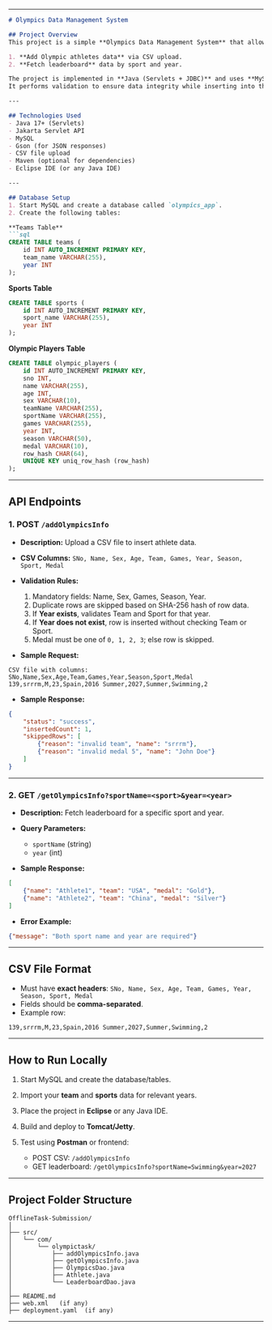 
---

````markdown
# Olympics Data Management System

## Project Overview
This project is a simple **Olympics Data Management System** that allows you to:

1. **Add Olympic athletes data** via CSV upload.
2. **Fetch leaderboard** data by sport and year.

The project is implemented in **Java (Servlets + JDBC)** and uses **MySQL** as the backend database.  
It performs validation to ensure data integrity while inserting into the database.

---

## Technologies Used
- Java 17+ (Servlets)
- Jakarta Servlet API
- MySQL
- Gson (for JSON responses)
- CSV file upload
- Maven (optional for dependencies)
- Eclipse IDE (or any Java IDE)

---

## Database Setup
1. Start MySQL and create a database called `olympics_app`.
2. Create the following tables:

**Teams Table**
```sql
CREATE TABLE teams (
    id INT AUTO_INCREMENT PRIMARY KEY,
    team_name VARCHAR(255),
    year INT
);
````

**Sports Table**

```sql
CREATE TABLE sports (
    id INT AUTO_INCREMENT PRIMARY KEY,
    sport_name VARCHAR(255),
    year INT
);
```

**Olympic Players Table**

```sql
CREATE TABLE olympic_players (
    id INT AUTO_INCREMENT PRIMARY KEY,
    sno INT,
    name VARCHAR(255),
    age INT,
    sex VARCHAR(10),
    teamName VARCHAR(255),
    sportName VARCHAR(255),
    games VARCHAR(255),
    year INT,
    season VARCHAR(50),
    medal VARCHAR(10),
    row_hash CHAR(64),
    UNIQUE KEY uniq_row_hash (row_hash)
);
```

---

## API Endpoints

### 1. POST `/addOlympicsInfo`

* **Description:** Upload a CSV file to insert athlete data.
* **CSV Columns:**
  `SNo, Name, Sex, Age, Team, Games, Year, Season, Sport, Medal`
* **Validation Rules:**

  1. Mandatory fields: Name, Sex, Games, Season, Year.
  2. Duplicate rows are skipped based on SHA-256 hash of row data.
  3. If **Year exists**, validates Team and Sport for that year.
  4. If **Year does not exist**, row is inserted without checking Team or Sport.
  5. Medal must be one of `0, 1, 2, 3`; else row is skipped.
* **Sample Request:**

```
CSV file with columns:
SNo,Name,Sex,Age,Team,Games,Year,Season,Sport,Medal
139,srrrm,M,23,Spain,2016 Summer,2027,Summer,Swimming,2
```

* **Sample Response:**

```json
{
    "status": "success",
    "insertedCount": 1,
    "skippedRows": [
        {"reason": "invalid team", "name": "srrrm"},
        {"reason": "invalid medal 5", "name": "John Doe"}
    ]
}
```

---

### 2. GET `/getOlympicsInfo?sportName=<sport>&year=<year>`

* **Description:** Fetch leaderboard for a specific sport and year.
* **Query Parameters:**

  * `sportName` (string)
  * `year` (int)
* **Sample Response:**

```json
[
    {"name": "Athlete1", "team": "USA", "medal": "Gold"},
    {"name": "Athlete2", "team": "China", "medal": "Silver"}
]
```

* **Error Example:**

```json
{"message": "Both sport name and year are required"}
```

---

## CSV File Format

* Must have **exact headers**:
  `SNo, Name, Sex, Age, Team, Games, Year, Season, Sport, Medal`
* Fields should be **comma-separated**.
* Example row:

```
139,srrrm,M,23,Spain,2016 Summer,2027,Summer,Swimming,2
```

---



## How to Run Locally

1. Start MySQL and create the database/tables.
2. Import your **team** and **sports** data for relevant years.
3. Place the project in **Eclipse** or any Java IDE.
4. Build and deploy to **Tomcat/Jetty**.
5. Test using **Postman** or frontend:

   * POST CSV: `/addOlympicsInfo`
   * GET leaderboard: `/getOlympicsInfo?sportName=Swimming&year=2027`

---

## Project Folder Structure

```
OfflineTask-Submission/
│
├── src/
│   └── com/
│       └── olympictask/
│           ├── addOlympicsInfo.java
│           ├── getOlympicsInfo.java
│           ├── OlympicsDao.java
│           ├── Athlete.java
│           └── LeaderboardDao.java
│
├── README.md
├── web.xml   (if any)
├── deployment.yaml  (if any)
```

---



